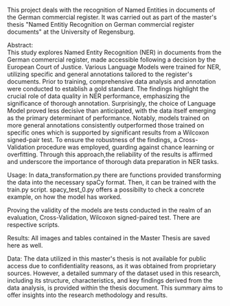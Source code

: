 This project deals with the recognition of Named Entities in documents of the German commercial register. 
It was carried out as part of the master's thesis "Named Entitiy Recognition on German commercial register documents" at the University of Regensburg. 

Abstract: <br>
This study explores Named Entity Recognition (NER) in documents from the German commercial register, made accessible following a decision by the European Court of Justice. Various Language Models were trained for NER, utilizing specific and general annotations tailored to the register's documents. Prior to training, comprehensive data analysis and annotation were conducted to establish a gold standard. The findings highlight the crucial role of data quality in NER performance, emphasizing the significance of thorough annotation. Surprisingly, the choice of Language Model proved less decisive than anticipated, with the data itself emerging as the primary determinant of performance. Notably, models trained on more general annotations consistently outperformed those trained on specific ones which is supported by significant results from a Wilcoxon signed-pair test. To ensure the robustness of the findings, a Cross-Validation procedure was employed, guarding against chance learning or overfitting. Through this approach,the reliability of the results is affirmed and underscore the importance of thorough data preparation in NER tasks.

Usage: 
In data_transformation.py there are functions provided transforming the data into the necessary spaCy format. 
Then, it can be trained with the train.py script. 
spacy_test_0.py offers a possibilty to check a concrete example, on how the model has worked. 

Proving the validity of the models are tests conducted in the realm of an evaluation, Cross-Validation, Wilcoxon signed-paired test. There are respective scripts. 

Results: 
All images and tables contained in the Master Thesis are saved here as well. 

Data: 
The data utilized in this master's thesis is not available for public access due to confidentiality reasons, as it was obtained from proprietary sources. However, a detailed summary of the dataset used in this research, including its structure, characteristics, and key findings derived from the data analysis, is provided within the thesis document. This summary aims to offer insights into the research methodology and results.
